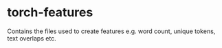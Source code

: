 # torch-features
Contains the files used to create features e.g. word count, unique tokens, text overlaps etc.
